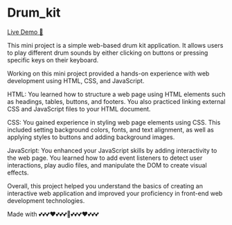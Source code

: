 # Drum_kit

[Live Demo 🚀](https://drum-kit-seven-gilt.vercel.app/)

This mini project is a simple web-based drum kit application. It allows users to play different drum sounds by either clicking on buttons or pressing specific keys on their keyboard.

Working on this mini project provided a hands-on experience with web development using HTML, CSS, and JavaScript.

HTML: You learned how to structure a web page using HTML elements such as headings, tables, buttons, and footers. You also practiced linking external CSS and JavaScript files to your HTML document.

CSS: You gained experience in styling web page elements using CSS. This included setting background colors, fonts, and text alignment, as well as applying styles to buttons and adding background images.

JavaScript: You enhanced your JavaScript skills by adding interactivity to the web page. You learned how to add event listeners to detect user interactions, play audio files, and manipulate the DOM to create visual effects.

Overall, this project helped you understand the basics of creating an interactive web application and improved your proficiency in front-end web development technologies.

Made with 💕💕💕❤️💕💕💕💝💕💕💕❤️💕💕💕
